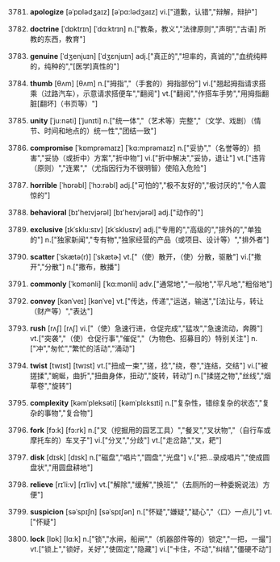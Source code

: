 3781. **apologize**
[əˈpɒlədʒaɪz]  [əˈpɑ:lədʒaɪz]
vi.["道歉，认错","辩解，辩护"]  

3782. **doctrine**
[ˈdɒktrɪn]  [ˈdɑ:ktrɪn]
n.["教条，教义","法律原则","声明","古语] 所教的东西，教育"]  

3783. **genuine**
[ˈdʒenjuɪn]  [ˈdʒɛnjuɪn]
adj.["真正的","坦率的，真诚的","血统纯粹的，纯种的","[医学]真性的"]  

3784. **thumb**
[θʌm]  [θʌm]
n.["拇指","（手套的）拇指部份"]  vi.["翘起拇指请求搭乘（过路汽车），示意请求搭便车","翻阅"]  vt.["翻阅","作搭车手势","用拇指翻脏[翻坏]（书页等）"]  

3785. **unity**
[ˈju:nəti]  [ˈjunɪti]
n.["统一体","（艺术等）完整","（文学、戏剧）（情节、时间和地点的）统一性","团结一致"]  

3786. **compromise**
[ˈkɒmprəmaɪz]  [ˈkɑ:mprəmaɪz]
n.["妥协","（名誉等的）损害","妥协（或折中）方案","折中物"]  vi.["折中解决","妥协，退让"]  vt.["违背（原则）","连累","（尤指因行为不很明智）使陷入危险"]  

3787. **horrible**
[ˈhɒrəbl]  [ˈhɔ:rəbl]
adj.["可怕的","极不友好的","极讨厌的","令人震惊的"]  

3788. **behavioral**
[bɪ'heɪvjərəl]  [bɪ'heɪvjərəl]
adj.["动作的"]  

3789. **exclusive**
[ɪkˈsklu:sɪv]  [ɪkˈsklusɪv]
adj.["专用的","高级的","排外的","单独的"]  n.["独家新闻","专有物","独家经营的产品（或项目、设计等）","排外者"]  

3790. **scatter**
[ˈskætə(r)]  [ˈskætɚ]
vt.["（使）散开，（使）分散，驱散"]  vi.["撒开","分散"]  n.["撒布，散播"]  

3791. **commonly**
[ˈkɒmənli]  [ˈkɑ:mənli]
adv.["通常地","一般地","平凡地","粗俗地"]  

3792. **convey**
[kənˈveɪ]  [kənˈve]
vt.["传达，传递","运送，输送","[法]让与，转让（财产等）","表达"]  

3793. **rush**
[rʌʃ]  [rʌʃ]
vi.["（使）急速行进，仓促完成","猛攻","急速流动，奔腾"]  vt.["突袭","（使）仓促行事","催促","（为物色、招募目的）特别关注"]  n.["冲","匆忙","繁忙的活动","涌动"]  

3794. **twist**
[twɪst]  [twɪst]
vt.["扭成一束","搓，捻","绕，卷","连结，交结"]  vi.["被搓揉","蜿蜒，曲折","扭曲身体，扭动","旋转，转动"]  n.["揉搓之物","丝线","烟草卷","旋转"]  

3795. **complexity**
[kəmˈpleksəti]  [kəmˈplɛksɪti]
n.["复杂性，错综复杂的状态","复杂的事物","复合物"]  

3796. **fork**
[fɔ:k]  [fɔ:rk]
n.["叉（挖掘用的园艺工具）","餐叉","叉状物","（自行车或摩托车的）车叉子"]  vi.["分叉","分歧"]  vt.["走岔路","叉，耙"]  

3797. **disk**
[dɪsk]  [dɪsk]
n.["磁盘","唱片","圆盘","光盘"]  v.["把…录成唱片","使成圆盘状","用圆盘耕地"]  

3798. **relieve**
[rɪˈli:v]  [rɪˈliv]
vt.["解除","缓解","换班","（去厕所的一种委婉说法）方便"]  

3799. **suspicion**
[səˈspɪʃn]  [səˈspɪʃən]
n.["怀疑","嫌疑","疑心","〈口〉一点儿"]  vt.["怀疑"]  

3800. **lock**
[lɒk]  [lɑ:k]
n.["锁","水闸，船闸","（机器部件等的）锁定","一把，一撮"]  vt.["锁上","锁好，关好","使固定","隐藏"]  vi.["卡住，不动","纠结","僵硬不动"]  

